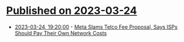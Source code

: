 # [Published on 2023-03-24](index.md)

* [2023-03-24, 19:20:00](https://tech.slashdot.org/story/23/03/24/1642213/meta-slams-telco-fee-proposal-says-isps-should-pay-their-own-network-costs?utm_source=rss1.0mainlinkanon&utm_medium=feed) - [Meta Slams Telco Fee Proposal, Says ISPs Should Pay Their Own Network Costs](https://tech.slashdot.org/story/23/03/24/1642213/meta-slams-telco-fee-proposal-says-isps-should-pay-their-own-network-costs?utm_source=rss1.0mainlinkanon&utm_medium=feed)
